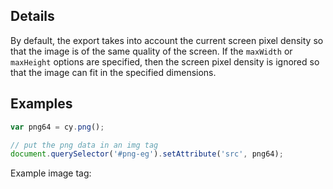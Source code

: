 ## Details

By default, the export takes into account the current screen pixel density so that the image is of the same quality of the screen.  If the `maxWidth` or `maxHeight` options are specified, then the screen pixel density is ignored so that the image can fit in the specified dimensions.


## Examples

```js
var png64 = cy.png();

// put the png data in an img tag
document.querySelector('#png-eg').setAttribute('src', png64);
```

Example image tag:

<img id="png-eg"></img>
